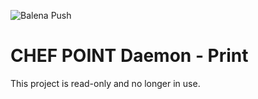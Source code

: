 ![Balena Push](https://github.com/ChefPoint/daemon-print/workflows/Balena%20Push/badge.svg?branch=master)

# CHEF POINT Daemon - Print

This project is read-only and no longer in use.
